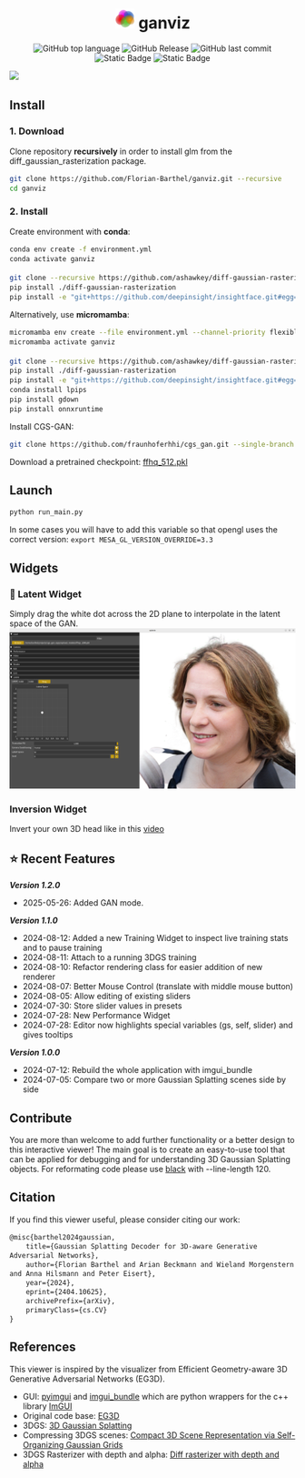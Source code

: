 <div align="center">

  <h1><img src="resources/images/icon.png" width="35"> ganviz </h1>

![GitHub top language](https://img.shields.io/github/languages/top/Florian-barthel/splatviz) ![GitHub Release](https://img.shields.io/github/v/release/Florian-Barthel/splatviz) ![GitHub last commit](https://img.shields.io/github/last-commit/Florian-Barthel/splatviz) ![Static Badge](https://img.shields.io/badge/Platform-Linux-green) ![Static Badge](https://img.shields.io/badge/Platform-Windows-green)

</div>

![](resources/images/teaser.gif)

## Install

### 1. Download

Clone repository **recursively** in order to install glm from the diff_gaussian_rasterization package.

```bash
git clone https://github.com/Florian-Barthel/ganviz.git --recursive
cd ganviz
```


### 2. Install

Create environment with <b>conda</b>:

```bash
conda env create -f environment.yml
conda activate ganviz

git clone --recursive https://github.com/ashawkey/diff-gaussian-rasterization
pip install ./diff-gaussian-rasterization
pip install -e "git+https://github.com/deepinsight/insightface.git#egg=insightface&subdirectory=python-package"
```

Alternatively, use <b>micromamba</b>:

```bash
micromamba env create --file environment.yml --channel-priority flexible -y
micromamba activate ganviz

git clone --recursive https://github.com/ashawkey/diff-gaussian-rasterization
pip install ./diff-gaussian-rasterization
pip install -e "git+https://github.com/deepinsight/insightface.git#egg=insightface&subdirectory=python-package"
conda install lpips
pip install gdown
pip install onnxruntime
```


Install CGS-GAN:
```bash
git clone https://github.com/fraunhoferhhi/cgs_gan.git --single-branch
```
Download a pretrained checkpoint:
[ffhq_512.pkl](https://huggingface.co/Fubei/cgs_gan_checkpoints/resolve/main/ffhqc_512.pkl?download=true)

## Launch

```bash
python run_main.py
```

In some cases you will have to add this variable so that opengl uses the correct version:
`export MESA_GL_VERSION_OVERRIDE=3.3`

## Widgets


### 🧭 Latent Widget
Simply drag the white dot across the 2D plane to interpolate in the latent space of the GAN.
<br>
<img src="resources/images/gan_mode.png" style="width: 600px;">

### Inversion Widget
Invert your own 3D head like in this [video](https://www.linkedin.com/posts/florian-barthel-9583b9208_we-have-just-released-a-new-feature-for-activity-7345716193535614979--nU8?utm_source=share&utm_medium=member_desktop&rcm=ACoAADS9oRQBL7WTKc4KVRY4d66D9oR51YDpUqc)

## ⭐ Recent Features

**_Version 1.2.0_**

- 2025-05-26: Added GAN mode.

**_Version 1.1.0_**

- 2024-08-12: Added a new Training Widget to inspect live training stats and to pause training
- 2024-08-11: Attach to a running 3DGS training
- 2024-08-10: Refactor rendering class for easier addition of new renderer
- 2024-08-07: Better Mouse Control (translate with middle mouse button)
- 2024-08-05: Allow editing of existing sliders
- 2024-07-30: Store slider values in presets
- 2024-07-28: New Performance Widget
- 2024-07-28: Editor now highlights special variables (gs, self, slider) and gives tooltips

**_Version 1.0.0_**

- 2024-07-12: Rebuild the whole application with imgui_bundle
- 2024-07-05: Compare two or more Gaussian Splatting scenes side by side

## Contribute

You are more than welcome to add further functionality or a better design to this interactive viewer!
The main goal is to create an easy-to-use tool that can be applied for debugging and for understanding
3D Gaussian Splatting objects.
For reformating code please use [black](https://github.com/psf/black) with --line-length 120.

## Citation

If you find this viewer useful, please consider citing our work:

```
@misc{barthel2024gaussian,
    title={Gaussian Splatting Decoder for 3D-aware Generative Adversarial Networks}, 
    author={Florian Barthel and Arian Beckmann and Wieland Morgenstern and Anna Hilsmann and Peter Eisert},
    year={2024},
    eprint={2404.10625},
    archivePrefix={arXiv},
    primaryClass={cs.CV}
}
```

## References

This viewer is inspired by the visualizer from Efficient Geometry-aware 3D Generative Adversarial
Networks (EG3D).

- GUI: <a href="https://pyimgui.readthedocs.io/en/latest/guide/first-steps.html">pyimgui</a> and
<a href="https://github.com/pthom/imgui_bundle">imgui_bundle</a> which are python wrappers for the c++ library
<a href="https://github.com/ocornut/imgui">ImGUI</a>
- Original code base: <a href="https://github.com/NVlabs/eg3d">EG3D</a>
- 3DGS: <a href="https://repo-sam.inria.fr/fungraph/3d-gaussian-splatting/"> 3D Gaussian Splatting</a>
- Compressing 3DGS scenes: <a href="https://fraunhoferhhi.github.io/Self-Organizing-Gaussians/">Compact 3D Scene
Representation via Self-Organizing Gaussian Grids</a>
- 3DGS Rasterizer with depth and alpha: <a href="https://github.com/slothfulxtx/diff-gaussian-rasterization">Diff
rasterizer with depth and alpha</a>
